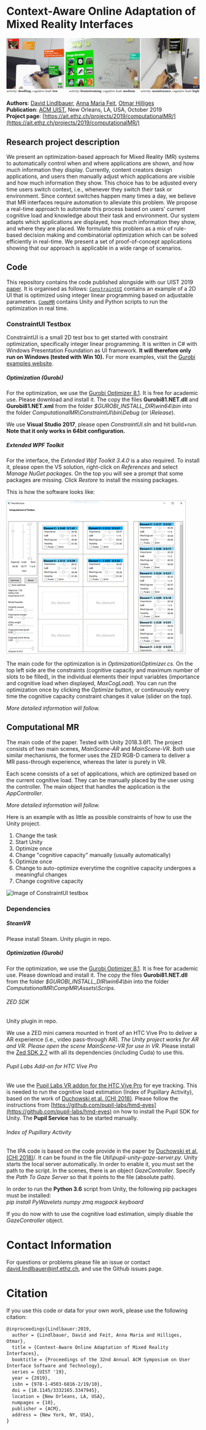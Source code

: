 # Context-Aware Online Adaptation of Mixed Reality Interfaces
![Image of ConstraintUI testbox](images/compMR-teaser.jpg)

**Authors**: [David Lindlbauer](https://ait.ethz.ch/people/lindlbauer/), [Anna Maria Feit](https://ait.ethz.ch/people/feitan/), [Otmar Hilliges](https://ait.ethz.ch/people/hilliges/)  
**Publication**: [ACM UIST](https://uist.acm.org/uist2019/), New Orleans, LA, USA, October 2019  
**Project page**: [https://ait.ethz.ch/projects/2019/computationalMR/](https://ait.ethz.ch/projects/2019/computationalMR/)

## Research project description
We present an optimization-based approach for Mixed Reality (MR) systems to automatically control when and where applications are shown, and how much information they display. Currently, content creators design applications, and users then manually adjust which applications are visible and how much information they show. This choice has to be adjusted every time users switch context, i.e., whenever they switch their task or environment. Since context switches happen many times a day, we believe that MR interfaces require automation to alleviate this problem. We propose a real-time approach to automate this process based on users' current cognitive load and knowledge about their task and environment. Our system adapts which applications are displayed, how much information they show, and where they are placed. We formulate this problem as a mix of rule-based decision making and combinatorial optimization which can be solved efficiently in real-time. We present a set of proof-of-concept applications showing that our approach is applicable in a wide range of scenarios.

## Code
This repository contains the code published alongside with our UIST 2019 [paper](https://ait.ethz.ch/projects/2019/computationalMR/downloads/computationalMR_preprint.pdf). It is organised as follows: [`ConstraintUI`](ConstraintUI) contains an example of a 2D UI that is optimized using integer linear programming based on adjustable parameters. [`CompMR`](CompMR) contains Unity and Python scripts to run the optimization in real time.

### ConstraintUI Testbox
ConstraintUI is a small 2D test box to get started with constraint optimization, specifically integer linear programming. It is written in C# with Windows Presentation Foundation as UI framework. **It will therefore only run on Windows (tested with Win 10).** For more examples, visit the [Gurobi examples website](https://www.gurobi.com/documentation/8.0/examples/index.html).

##### Optimization (Gurobi)
For the optimization, we use the [Gurobi Optimizer 8.1](https://www.gurobi.com/). It is free for academic use. Please download and install it. The copy the files **Gurobi81.NET.dll** and **Gurobi81.NET.xml** from the folder *$GUROBI_INSTALL_DIR\win64\bin* into the folder *ComputationalMR\ConstraintUI\bin\Debug* (or *\Release*).

We use **Visual Studio 2017**, please open *ConstraintUI.sln* and hit build+run. **Note that it only works in 64bit configuration.**

##### Extended WPF Toolkit
For the interface, the *Extended Wpf Toolkit 3.4.0* is a also required. To install it, please open the VS solution, right-click on *References* and select *Manage NuGet packages*. On the top you will see a prompt that some packages are missing. Click *Restore* to install the missing packages.

This is how the software looks like:

![Image of ConstraintUI testbox](images/constraintUI-testbox.PNG)


The main code for the optimization is in *Optimization\Optimizer.cs*. On the top left side are the constraints (cognitive capacity and maximum number of slots to be filled), in the individual elements their input variables (importance and cognitive load when displayed, *MaxCogLoad*). You can run the optimization once by clicking the *Optimize* button, or continuously every time the cognitive capacity constraint changes it value (slider on the top).

*More detailed information will follow.*


## Computational MR
The main code of the paper. Tested with Unity 2018.3.6f1.
The project consists of two main scenes, *MainScene-AR* and *MainScene-VR*. Both use similar mechanisms, the former uses the ZED RGB-D camera to deliver a MR pass-through experience, whereas the later is purely in VR.  

Each scene consists of a set of applications, which are optimized based on the current cognitive load. They can be manually placed by the user using the controller. The main object that handles the application is the *AppController*.

*More detailed information will follow.*

Here is an example with as little as possible constraints of how to use the Unity project.  
1) Change the task  
2) Start Unity  
3) Optimize once  
4) Change "cognitive capacity" manually (usually automatically)
5) Optimize once  
6) Change to auto-optimize everytime the cognitive capacity undergoes a meaningful changes
7) Change cognitive capacity

![Image of ConstraintUI testbox](images/unity.gif)

### Dependencies

##### SteamVR
Please install Steam. Unity plugin in repo.

##### Optimization (Gurobi)
For the optimization, we use the [Gurobi Optimizer 8.1](https://www.gurobi.com/). It is free for academic use. Please download and install it. The copy the files **Gurobi81.NET.dll** from the folder *$GUROBI_INSTALL_DIR\win64\bin* into the folder *ComputationalMR\CompMR\Assets\Scrips*.

###### ZED SDK
Unity plugin in repo.

We use a ZED mini camera mounted in front of an HTC Vive Pro to deliver a AR experience (i.e., video pass-through AR). *The Unity project works for AR and VR. Please open the scene MainScene-VR for use in VR.* Please install the [Zed SDK 2.7](https://github.com/stereolabs/zed-unity) with all its dependencies (including Cuda) to use this.

###### Pupil Labs Add-on for HTC Vive Pro
We use the [Pupil Labs VR addon for the HTC Vive Pro](https://pupil-labs.com/products/vr-ar/) for eye tracking. This is needed to run the cognitive load estimation (Index of Pupillary Activity), based on the work of [Duchowski et al. (CHI 2018)](https://dl.acm.org/citation.cfm?id=3173856). Please follow the instructions from [https://github.com/pupil-labs/hmd-eyes](https://github.com/pupil-labs/hmd-eyes) on how to install the Pupil SDK for Unity. The **Pupil Service** has to be started manually.

###### Index of Pupillary Activity

The IPA code is based on the code provide in the paper by [Duchowski et al. (CHI 2018)](https://dl.acm.org/citation.cfm?id=3173856)/. It can be found in the file *Util\pupil-unity-gaze-server.py*.
Unity starts the local server automatically. In order to enable it, you must set the path to the script. In the scenes, there is an object *GazeController*. Specify the *Path To Gaze Server* so that it points to the file (absolute path).

In order to run the **Python 3.6** script from Unity, the following pip packages must be installed:  
*pip install PyWavelets numpy zmq msgpack keyboard*  

If you do now with to use the cognitive load estimation, simply disable the *GazeController* object.

# Contact Information
For questions or problems please file an issue or contact [david.lindlbauer@inf.ethz.ch](mailto:david.lindlbauer@inf.ethz.ch), and use the Github issues page.

# Citation
If you use this code or data for your own work, please use the following citation:

```commandline
@inproceedings{Lindlbauer:2019,
  author = {Lindlbauer, David and Feit, Anna Maria and Hilliges, Otmar},
  title = {Context-Aware Online Adaptation of Mixed Reality Interfaces},
  booktitle = {Proceedings of the 32nd Annual ACM Symposium on User Interface Software and Technology},
  series = {UIST '19},
  year = {2019},
  isbn = {978-1-4503-6816-2/19/10},
  doi = {10.1145/3332165.3347945},
  location = {New Orleans, LA, USA},
  numpages = {10},
  publisher = {ACM},
  address = {New York, NY, USA},
}
```
